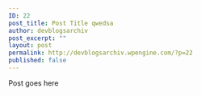 ```yaml
---
ID: 22
post_title: Post Title qwedsa
author: devblogsarchiv
post_excerpt: ""
layout: post
permalink: http://devblogsarchiv.wpengine.com/?p=22
published: false
---
```

Post goes here